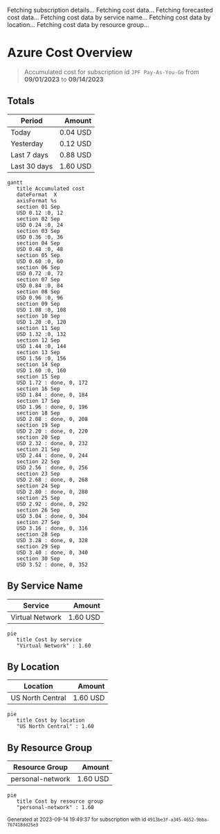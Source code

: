 Fetching subscription details...
Fetching cost data...
Fetching forecasted cost data...
Fetching cost data by service name...
Fetching cost data by location...
Fetching cost data by resource group...
# Azure Cost Overview

> Accumulated cost for subscription id `JPF Pay-As-You-Go` from **09/01/2023** to **09/14/2023**

## Totals

|Period|Amount|
|---|---:|
|Today|0.04 USD|
|Yesterday|0.12 USD|
|Last 7 days|0.88 USD|
|Last 30 days|1.60 USD|

```mermaid
gantt
   title Accumulated cost
   dateFormat  X
   axisFormat %s
   section 01 Sep
   USD 0.12 :0, 12
   section 02 Sep
   USD 0.24 :0, 24
   section 03 Sep
   USD 0.36 :0, 36
   section 04 Sep
   USD 0.48 :0, 48
   section 05 Sep
   USD 0.60 :0, 60
   section 06 Sep
   USD 0.72 :0, 72
   section 07 Sep
   USD 0.84 :0, 84
   section 08 Sep
   USD 0.96 :0, 96
   section 09 Sep
   USD 1.08 :0, 108
   section 10 Sep
   USD 1.20 :0, 120
   section 11 Sep
   USD 1.32 :0, 132
   section 12 Sep
   USD 1.44 :0, 144
   section 13 Sep
   USD 1.56 :0, 156
   section 14 Sep
   USD 1.60 :0, 160
   section 15 Sep
   USD 1.72 : done, 0, 172
   section 16 Sep
   USD 1.84 : done, 0, 184
   section 17 Sep
   USD 1.96 : done, 0, 196
   section 18 Sep
   USD 2.08 : done, 0, 208
   section 19 Sep
   USD 2.20 : done, 0, 220
   section 20 Sep
   USD 2.32 : done, 0, 232
   section 21 Sep
   USD 2.44 : done, 0, 244
   section 22 Sep
   USD 2.56 : done, 0, 256
   section 23 Sep
   USD 2.68 : done, 0, 268
   section 24 Sep
   USD 2.80 : done, 0, 280
   section 25 Sep
   USD 2.92 : done, 0, 292
   section 26 Sep
   USD 3.04 : done, 0, 304
   section 27 Sep
   USD 3.16 : done, 0, 316
   section 28 Sep
   USD 3.28 : done, 0, 328
   section 29 Sep
   USD 3.40 : done, 0, 340
   section 30 Sep
   USD 3.52 : done, 0, 352
```

## By Service Name

|Service|Amount|
|---|---:|
|Virtual Network|1.60 USD|

```mermaid
pie
   title Cost by service
   "Virtual Network" : 1.60
```

## By Location

|Location|Amount|
|---|---:|
|US North Central|1.60 USD|

```mermaid
pie
   title Cost by location
   "US North Central" : 1.60
```

## By Resource Group

|Resource Group|Amount|
|---|---:|
|personal-network|1.60 USD|

```mermaid
pie
   title Cost by resource group
   "personal-network" : 1.60
```

<sup>Generated at 2023-09-14 19:49:37 for subscription with id `4913be3f-a345-4652-9bba-767418dd25e3`</sup>
